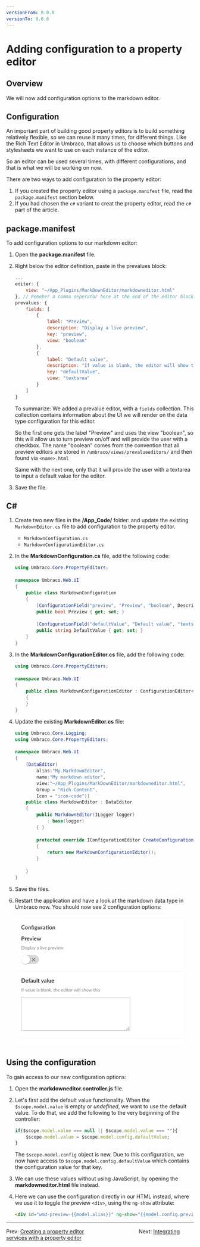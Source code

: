 ```yaml
---
versionFrom: 8.0.0
versionTo: 9.0.0
---
```



# Adding configuration to a property editor

## Overview

We will now add configuration options to the markdown editor.

## Configuration

An important part of building good property editors is to build something relatively flexible, so we can reuse it many times, for different things. Like the Rich Text Editor in Umbraco, that allows us to choose which buttons and stylesheets we want to use on each instance of the editor.

So an editor can be used several times, with different configurations, and that is what we will be working on now.

There are two ways to add configuration to the property editor:

1. If you created the property editor using a `package.manifest` file, read the `package.manifest` section below.
2. If you had chosen the `c#` variant to creat the property editor, read the `c#` part of the article.

## package.manifest

To add configuration options to our markdown editor:

1. Open the **package.manifest** file.
2. Right below the editor definition, paste in the prevalues block:

    ```javascript
    ...
    editor: {
        view: "~/App_Plugins/MarkDownEditor/markdowneditor.html"
    }, // Remeber a comma seperator here at the end of the editor block!
    prevalues: {
        fields: [
            {
                label: "Preview",
                description: "Display a live preview",
                key: "preview",
                view: "boolean"
            },
            {
                label: "Default value",
                description: "If value is blank, the editor will show this",
                key: "defaultValue",
                view: "textarea"
            }
        ]
    }
    ```

    To summarize:
    We added a prevalue editor, with a `fields` collection. This collection contains information about the UI we will render on the data type configuration for this editor.

    So the first one gets the label "Preview" and uses the view "boolean", so this will allow us to turn preview on/off and will provide the user with a checkbox. The name "boolean" comes from the convention that all preview editors are stored in `/umbraco/views/prevalueeditors/` and then found via `<name>.html`

    Same with the next one, only that it will provide the user with a textarea to input a default value for the editor.

3. Save the file.

## C# 

1. Create two new files in the **/App_Code/** folder: and update the existing `MarkdownEditor.cs` file to add configuration to the property editor.
    - `MarkdownConfiguration.cs`
    - `MarkdownConfigurationEditor.cs`

2. In the **MarkdownConfiguration.cs** file, add the following code:

    ```csharp
    using Umbraco.Core.PropertyEditors;

    namespace Umbraco.Web.UI
    {
        public class MarkdownConfiguration
        {
            [ConfigurationField("preview", "Preview", "boolean", Description = "Display a live preview")]
            public bool Preview { get; set; }

            [ConfigurationField("defaultValue", "Default value", "textstring", Description = "Set the default value here")]
            public string DefaultValue { get; set; }
        }
    }
    ```

3. In the **MarkdownConfigurationEditor.cs** file, add the following code:

    ```csharp
    using Umbraco.Core.PropertyEditors;

    namespace Umbraco.Web.UI
    {
        public class MarkdownConfigurationEditor : ConfigurationEditor<MarkdownConfiguration>
        {
        }
    }
    ```

4. Update the existing **MarkdownEditor.cs** file:

    ```csharp
    using Umbraco.Core.Logging;
    using Umbraco.Core.PropertyEditors;

    namespace Umbraco.Web.UI
    {
        [DataEditor(
            alias:"My.MarkdownEditor",
            name:"My markdown editor",
            view:"~/App_Plugins/MarkDownEditor/markdowneditor.html",
            Group = "Rich Content",
            Icon = "icon-code")]
        public class MarkdownEditor : DataEditor
        {
            public MarkdownEditor(ILogger logger)
                : base(logger)
            { }
            
            protected override IConfigurationEditor CreateConfigurationEditor()
            {
                return new MarkdownConfigurationEditor();
            }

        }
    }
    ```

5. Save the files.
6. Restart the application and have a look at the markdown data type in Umbraco now. You should now see 2 configuration options:

    ![An example of how the configuration will look](images/editor-config.png)

## Using the configuration

To gain access to our new configuration options:

1. Open the **markdowneditor.controller.js** file.

2. Let's first add the default value functionality. When the `$scope.model.value` is empty or *undefined*, we want to use the default value. To do that, we add the following to the very beginning of the controller:

    ```javascript
    if($scope.model.value === null || $scope.model.value === ""){
        $scope.model.value = $scope.model.config.defaultValue;
    }
    ```

    The `$scope.model.config` object is new. Due to this configuration, we now have access to `$scope.model.config.defaultValue` which contains the configuration value for that key.

3. We can use these values without using JavaScript, by opening the **markdowneditor.html** file instead.

4. Here we can use the configuration directly in our HTML instead, where we use it to toggle the preview `<div>`, using the `ng-show` attribute:

    ```html
    <div id="wmd-preview-{{model.alias}}" ng-show="{{model.config.preview}}" class="wmd-panel wmd-preview"></div>
    ```

---

Prev: [Creating a property editor](../Creating-a-Property-Editor/index.md) &emsp; &emsp; &emsp; &emsp; &emsp; &emsp; &emsp; &emsp; Next: [Integrating services with a property editor](../Integrating-services-with-a-property-editor/index.md)
